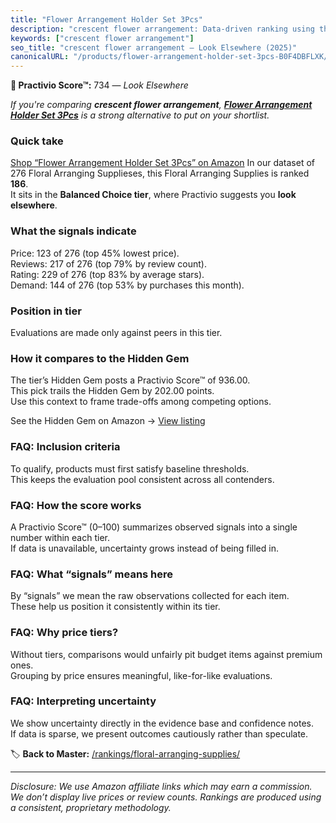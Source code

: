 ```yaml
---
title: "Flower Arrangement Holder Set 3Pcs"
description: "crescent flower arrangement: Data-driven ranking using the Practivio Score™. Positioned by quality, value, demand, findability, momentum."
keywords: ["crescent flower arrangement"]
seo_title: "crescent flower arrangement — Look Elsewhere (2025)"
canonicalURL: "/products/flower-arrangement-holder-set-3pcs-B0F4DBFLXK/"
---
```


**🚫 Practivio Score™:** 734 — _Look Elsewhere_


*If you're comparing **crescent flower arrangement**, **[Flower Arrangement Holder Set 3Pcs](https://www.amazon.com/dp/B0F4DBFLXK?tag=practivio-20)** is a strong alternative to put on your shortlist.*
### Quick take
[Shop “Flower Arrangement Holder Set 3Pcs” on Amazon](https://www.amazon.com/dp/B0F4DBFLXK?tag=practivio-20)
In our dataset of 276 Floral Arranging Supplieses, this Floral Arranging Supplies is ranked **186**.  
It sits in the **Balanced Choice tier**, where Practivio suggests you **look elsewhere**.

### What the signals indicate
Price: 123 of 276 (top 45% lowest price).  
Reviews: 217 of 276 (top 79% by review count).  
Rating: 229 of 276 (top 83% by average stars).  
Demand: 144 of 276 (top 53% by purchases this month).

### Position in tier
Evaluations are made only against peers in this tier.

### How it compares to the Hidden Gem
The tier’s Hidden Gem posts a Practivio Score™ of 936.00.  
This pick trails the Hidden Gem by 202.00 points.  
Use this context to frame trade-offs among competing options.  

See the Hidden Gem on Amazon → [View listing](https://www.amazon.com/dp/B094MLKMPD?tag=practivio-20)

### FAQ: Inclusion criteria
To qualify, products must first satisfy baseline thresholds.  
This keeps the evaluation pool consistent across all contenders.

### FAQ: How the score works
A Practivio Score™ (0–100) summarizes observed signals into a single number within each tier.  
If data is unavailable, uncertainty grows instead of being filled in.

### FAQ: What “signals” means here
By “signals” we mean the raw observations collected for each item.  
These help us position it consistently within its tier.

### FAQ: Why price tiers?
Without tiers, comparisons would unfairly pit budget items against premium ones.  
Grouping by price ensures meaningful, like-for-like evaluations.

### FAQ: Interpreting uncertainty
We show uncertainty directly in the evidence base and confidence notes.  
If data is sparse, we present outcomes cautiously rather than speculate.


🏷️ **Back to Master:** [/rankings/floral-arranging-supplies/](/rankings/floral-arranging-supplies/)

---
_Disclosure: We use Amazon affiliate links which may earn a commission. We don’t display live prices or review counts. Rankings are produced using a consistent, proprietary methodology._
